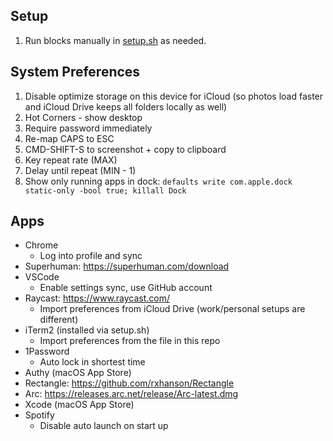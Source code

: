 ## Setup
1. Run blocks manually in [setup.sh](setup.sh) as needed.

## System Preferences
1. Disable optimize storage on this device for iCloud (so photos load faster and iCloud Drive keeps all folders locally as well)
1. Hot Corners - show desktop
1. Require password immediately
1. Re-map CAPS to ESC
1. CMD-SHIFT-S to screenshot + copy to clipboard
1. Key repeat rate (MAX)
1. Delay until repeat (MIN - 1)
1. Show only running apps in dock: `defaults write com.apple.dock static-only -bool true; killall Dock`

## Apps
* Chrome
  - Log into profile and sync
* Superhuman: https://superhuman.com/download
* VSCode
  - Enable settings sync, use GitHub account
* Raycast: https://www.raycast.com/
  - Import preferences from iCloud Drive (work/personal setups are different)
* iTerm2 (installed via setup.sh)
  - Import preferences from the file in this repo
* 1Password
  - Auto lock in shortest time
* Authy (macOS App Store)
* Rectangle: https://github.com/rxhanson/Rectangle
* Arc: https://releases.arc.net/release/Arc-latest.dmg
* Xcode (macOS App Store)
* Spotify
  - Disable auto launch on start up
